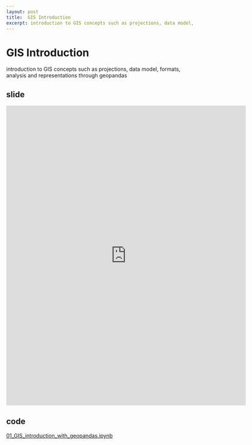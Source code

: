 ```yaml
---
layout: post
title:  GIS Introduction
excerpt: introduction to GIS concepts such as projections, data model, formats, analysis and representations through geopandas
---
```


# GIS Introduction
introduction to GIS concepts such as projections, data model, formats, analysis and representations through geopandas

## slide
<iframe src="https://docs.google.com/presentation/d/e/2PACX-1vT_my7vYOE2_xOdD-eZOtjxEFrbi1BfMcx_84jwomsVgI5wOfPxBO6sPNhxPtaLuEhrrkxmPbiv5Na0/embed?start=false&loop=false&delayms=3000" frameborder="0" width="640" height="800" allowfullscreen="true" mozallowfullscreen="true" webkitallowfullscreen="true"></iframe>

## code
[01_GIS_introduction_with_geopandas.ipynb](https://raw.githubusercontent.com/napo/geospatial_course_unitn/master/code/01_GIS_introduction_with_geopandas.ipynb)
